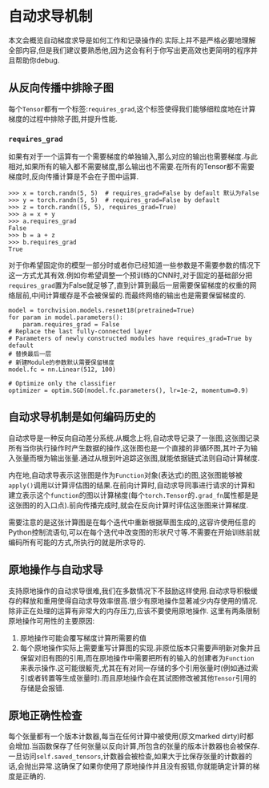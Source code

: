 # 自动求导机制
本文会概览自动梯度求导是如何工作和记录操作的.实际上并不是严格必要地理解全部内容,但是我们建议要熟悉他,因为这会有利于你写出更高效也更简明的程序并且帮助你debug.

## 从反向传播中排除子图
每个`Tensor`都有一个标签:`requires_grad`,这个标签使得我们能够细粒度地在计算梯度的过程中排除子图,并提升性能.

###  `requires_grad`
如果有对于一个运算有一个需要梯度的单独输入,那么对应的输出也需要梯度.与此相对,如果所有的输入都不需要梯度,那么输出也不需要.在所有的Tensor都不需要梯度时,反向传播计算是不会在子图中运算.

```Python3
>>> x = torch.randn(5, 5)  # requires_grad=False by default 默认为False
>>> y = torch.randn(5, 5)  # requires_grad=False by default
>>> z = torch.randn((5, 5), requires_grad=True)
>>> a = x + y
>>> a.requires_grad
False
>>> b = a + z
>>> b.requires_grad
True
```

对于你希望固定你的模型一部分时或者你已经知道一些参数是不需要参数的情况下这一方式尤其有效.例如你希望调整一个预训练的CNN时,对于固定的基础部分把`requires_grad`置为False就足够了,直到计算到最后一层需要保留梯度的权重的网络层前,中间计算缓存是不会被保留的.而最终网络的输出也是需要保留梯度的.

```Python3
model = torchvision.models.resnet18(pretrained=True)
for param in model.parameters():
    param.requires_grad = False
# Replace the last fully-connected layer
# Parameters of newly constructed modules have requires_grad=True by default
# 替换最后一层
# 新建Module的参数默认需要保留梯度
model.fc = nn.Linear(512, 100)

# Optimize only the classifier
optimizer = optim.SGD(model.fc.parameters(), lr=1e-2, momentum=0.9)
```
## 自动求导机制是如何编码历史的
自动求导是一种反向自动差分系统.从概念上将,自动求导记录了一张图,这张图记录所有当你执行操作时产生数据的操作,这张图也是一个直接的非循环图,其叶子为输入张量而根为输出张量.通过从根到叶追踪这张图,就能依据链式法则自动计算梯度.

内在地,自动求导表示这张图是作为`Function`对象(表达式)的图,这张图能够被`apply()`调用以计算评估图的结果.在前向计算时,自动求导同事进行请求的计算和建立表示这个`function`的图以计算梯度(每个`torch.Tensor`的`.grad_fn`属性都是是这张图的的入口点).前向传播完成时,就会在反向计算时评估这张图来计算梯度.

需要注意的是这张计算图是在每个迭代中重新根据草图生成的,这容许使用任意的Python控制流语句,可以在每个迭代中改变图的形状尺寸等.不需要在开始训练前就编码所有可能的方式,所执行的就是所求导的.

## 原地操作与自动求导
支持原地操作的自动求导很难,我们在多数情况下不鼓励这样使用.自动求导积极缓存的释放和重用使得自动求导效率很高.很少有原地操作显著减少内存使用的情况.除非正在处理的运算有非常大的内存压力,应该不要使用原地操作.
这里有两条限制原地操作可用性的主要原因:
1. 原地操作可能会覆写梯度计算所需要的值
2. 每个原地操作实际上需要重写计算图的实现.非原位版本只需要声明新对象并且保留对旧有图的引用,而在原地操作中需要把所有的输入的创建者为`Function`来表示操作.这可能很躯壳,尤其在有对同一存储的多个引用张量时(例如通过索引或者转置等生成张量时).而且原地操作会在其试图修改被其他`Tensor`引用的存储是会报错.

## 原地正确性检查
每个张量都有一个版本计数器,每当在任何计算中被使用(原文marked dirty)时都会增加.当函数保存了任何张量以反向计算,所包含的张量的版本计数器也会被保存.一旦访问`self.saved_tensors`,计数器会被检查,如果大于比保存张量的计数器的话,会抛出异常.这确保了如果你使用了原地操作并且没有报错,你就能确定计算的梯度是正确的.



